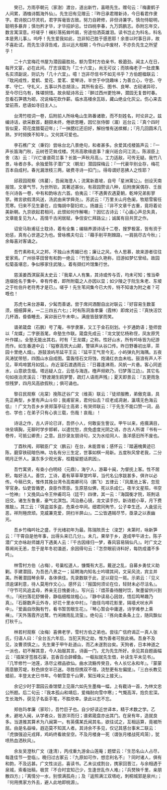 <!-- { "loadSidebar": true } -->
　　癸已，方雨亭朝元（家澍）渡台，道出新竹，喜晤先生。赠句云：『梅妻鹤子人间累，酒榼诗瓢海外仙』。先生旧有见赠云：『昨日承君赠新诗，今日看君作隶字。君诗脱口尽灵机，君字挥毫皆古致。努力自銙修，非但诗兼字。慎勿恃聪明，聪明多暴弃；慎勿矜才华，才华招妒忌。廿四桃李春，九万鹍鹏志。忝附忘年交，数言寓深意。吁嗟乎！襕衫落拓耸吟肩，穷途怕洒英雄泪。读书岂止为科名，科名本是男儿事』。呜呼！先生爱我如此，岂非知己胜于感恩耶！余昔以时事日非，故不喜赴试，而先生谆谆告戒，且以远大相期；今作山中废材，不亦负先生之所望乎！

　　二十六宜梅花书屋为潜园最胜处。额为雪村方伯亲书，极遒劲。闻主人在日，每开文宴，必在此间。厅志误载为「三十六宜」，尚无可议；而铁梅老子一肚皮集名实须副说，则讥为「几十六宜」。噫！岂非尽信书不如无书乎？方伯题楹联云：『耽闲成性，爱鹤、爱花、爱茗、爱琴诗，半世于中饶趣味；为善立心，守忠、守孝、守仁、守礼义，五事以外总胡涂』。其所有金石、图书、良琴、古砚诸异珍，至今尽归乌有，殊堪悯惜。故余赋诗吊云：『醉过西州更怆神，潜园无复昔时春。忽看石笋镌为砌，况说梅花砍作薪。临水高楼余瓦砾，藏山绝业化灰尘。伤心来去堂前燕，悲语如寻旧主人』。

　　台湾竹枝词一卷，后附前人所咏龟山生熟番诸歌，而不刻姓名，时论非之。兹编诗话，欲采数首，翻撷未终，倦欲思睡，因忆张侍御（湄）巡台云：『真个四时皆似夏，荷花度腊菊迎年』；『一抹腮红还旧好，解纷惟有送槟榔』；『月几回圆禾几熟，岁时频换不知年』。又何其可爱也。

　　李石樵广文（秉钧）尝咏台北八景绝句，和者甚多。余爱其戍楼笛声云：『一声长笛海门秋，云树苍茫耸戍楼。凭吊高歌缘底事？废兴祇合问江流』。陈淑臣上舍（洛）云：『兴亡谁谱荷兰事？长笛一声秋月高』。工力适敌，可传无疑。我竹八景，咏者亦多。余独爱陈子潜广文（朝龙）潜园探梅云：『一代豪华别业存，梅花百本自成村。春光漏泄枝三两，破费寻诗一扣门』。得毋谓好恶拂人之性耶？

　　邱菽园观察（炜萲），吾闽海澄人；流寓新嘉坡，自号「星洲寓公」。创设天南报馆，文章气节，为世所钦。其著述甚伙，有菽园赘谈八种，后附庚寅偶存、壬辰冬兴诗各一卷，中有和韵咏古六首。伯夷云：『不遇黄农遇夏朝，乾坤兄弟影寥寥。微言欲假清风送，汤武由来学舜尧』。苏武云：『万里关山月色阑，牧羝雪窖任荒寒。归来不见生妻在，应悔胡中娶妇欢』。扬雄云：『非不文章千古重，竟将着论美新朝。九京欲起君相问，此恨如何作解嘲』？因忆古诗云：『心画心声总失真，文章能复见为人。高情千古闲居赋，争信安仁拜路尘』；诚属有目共赏之作。

　　诏安马耿甫征士耽诗，着有全集；编辑养源诗话十二卷，搜罗极富，皆有资于劝惩，真有心世道之为也。曾咏樵夫句云：『藉手削平荆棘路，一肩挑尽古今秋』；余每喜对客诵之。

　　吾竹素称礼义之邦，不独山水秀媚已也；廉让之风，令人思慕，故来游者往往爱家焉。广州徐莘田曾有和韵一绝云：『竹堑溪山久艳称，旧游如梦忆曾经。故园松菊虽堪恋，争似移家住武陵』。着有撷红吟馆集行世。

　　慈溪姜西溟宸英太史云：『我辈人人有集，其诗或传与否，均未可知；惟当牵连缀姓名于集中，幸有传者，即所附载之人亦因以显；如少陵之于阮生朱老、东坡之于杜伯升老符秀才是已』。嗟乎！先生苇间集今已大传，特不知谁为附之者？可嘅也！

　　苏虎七来台游幕，少髯而善谑。尝于席间酒酣自出对联云：『好容易生数茎须，细细算来，一二三四五六七』；时有陈洞渔孝廉（霞林）即席对云：『真快活饮几杯酒，昏昏睡去，寅卯辰已午未申』。满座皆鼓掌而笑。

　　谱弟箴盘（石鹏）号了庵，书学隶篆，又工于金石刻划。十岁通韵语；塾师尝以「龙媒」二字嵌首尾，命塾生作联。箴盘先成云：『龙文犹忆杨称侄，凤友原凭叶作媒』。全塾无能出其右。时有「王龙媒」之称。性好山水，所有吟咏皆为纪游而作。如生番道中云：『隘寮高筑大山颠，警铎声从谷口传。昨日野番初出草，茶园十里绝人烟』。游鼓浪屿吊延平王云：『延平王气至今无，小屿弹丸列海隅。五夜风涛犹带怒，四围山水自成图。雷轰怪石文将蚀，炮涌红衣血未枯。鼓浪有声人不见，草鸡啼罢月如弧』。舟近溜石渡遇雨云：『日暮逢淋雨，风帆一片悬。客心同逝水，山意欲含烟。塔远疑人立，云低与海连。橹声频欸乃，归梦落江边』。其它名句如夜泊灵溪云：『野渡潮生鸥梦警，疏灯人语雨声残』；夏天即景云：『五更雨急惊残梦，四月风高欲假秋』；俱可诵也。

　　黎召民观察（兆棠）挽陈迂谷广文（维英）联云：『徒顽服教，弟傲克谐，具先正典型，乡里有声山斗仰；我甫宦来，君何仙去？叹老成凋谢，瀛壖无色海云低』！广文为吾乡乡贤郑藻亭征士高弟；有哭师联云：『于先生不能口赞一词，品也、学也；在弟子只有心丧三载，伤哉！哀哉』！

　　诗话之作，古人评论已详，吾侪小人，何敢妄生訾议。甲午以来，疮痍满目，块垒填胸，无聊时学步邯郸，以遣忧愁，庶免虚度光阴之诮，亦古人所谓『书有一卷传，可抵公卿贵』之意。且抄录友朋诗句，又为水绘同人、渔洋感旧所不废也。

　　丁酉秋闱，郑毓臣广文（鹏云）在台，未能晋省；感怀云：『踏遍槐黄迹已陈，磨穿铁砚暗伤神。功名有分三生定，世事如棋一局新。五度秋风曾老我，二分明月正怀人。瀛东多少观光客，桂籍留题话夙因』。

　　吾竹寓贤，有查小白明经（元鼎），海宁人，游幕十闽，为督抚上客。性不居积，每好活人。善饮，工诗，着有草草草堂吟草，当代名公序跋甚多，俱许以必传。今稿已失，惟传其挽台湾令高南卿司马（鹏飞）五律云：『凤凰池上客，忽现宰官身。仙吏皆循吏，良臣作荩臣。生原慈似佛，死以杀成仁。夜半文星殒，书空一怆神』！又挽凤山令王仲甫司马（廷干）四律，其一云：『海国衡才院，班荆话旧交。诸生东鲁重，豪气北溟包。鸿治悬心镜，龙文读手抄。新诗题小草，月下费推敲』。其三云：『弭盗滋多盗，危乘仓卒间。细君同殉节，公子幸生还。人彘惩元恶，祥刑殛庶顽。克威兼克爱，阴扫半屏山』。二公皆遇贼尽节，亟录之以表幽光。

　　吾乡竹梅吟社之盛，于光绪初年为最。陈瑞陔贡士（浚芝）未第时，咏新笋云：『干霄自是他年事，出得头来已几分』。未几，果举于乡，遂成甲午进士。陈子潜广文亦咏赵师雄月下遇美人云：『千古因缘归一梦，春风容易隔仙凡』。时广文之尊阃尚无恙，忽于是年冬初溘逝，余因得句云：『怎奈眼前诗料好，每防成谶不多吟』。

　　林雪村方伯（占梅），号巢松道人，慷慨有大志。戴逆之乱，自募乡勇仗义助剿。手建潜园，为吾邑八景之一；延聘海内知名士吟啸其间，文采风流，宾主并美。所著潜园琴余草，各体俱佳。先录数联于此，足以窥见一斑。示弟云：『见义须逾谋利意，待人莫用作文心』。感怀云：『报国何须论在位，轻财未必尽沽名』。『守节可风追孟母，养亲无日愧姜诗』。写兴云：『煨茶备待醒时饮，聚墨留供兴到书』。『闲扫落花舒懒骨，静临细楷敛粗心』。『静中读易心因敛，悟后鸣琴趣乃真』。『石磬数声云外寺，好花十里水中村』。『曲径乌啼花影里，隔墙犬吠水声中』。『爱画自欣胸有竹，看书暂苦眼生花』。『琴心暂会中庸道，诗学难参上乘禅』。『天外落霞齐远鹜，竹闲微雨乱流萤』。绝句云：『拣向柔条条上立，随风飘似打秋千』。

　　林若村观察（汝梅）喜佛老学，雪村方伯之弟也。尝往广信府谒正一真人张氏，归语人曰：『全台五六年后，当犯天狗之劫，惟为善者可脱此祸。吾身不及见，汝曹须慎之』。先生果于甲午赴道山，而乙未遂割台矣。天狗者，日本神道之一派也，初不解其意，今人始服其言。诗画一门，尤为先生所好。余见其自题画幅云：『插架牙签胜石渠，芸香百合辟蟫鱼。一瓻拟就先生借，补读生平未见书』。『几竿修竹一池莲，涤尽尘襟品欲仙。曲水流觞传癸丑，令人长忆永和年』。『蒙蒙雨意酿芳堤，秋色排空半已迷。寻胜但携双不借，浇愁更有左偏提』。『三白长教见蜡前，丰登太史已书年。今朝雪意千山霁，絮压峰尖上接天』。

　　余记少时于潜园云香馆壁上见唐六如先生墨梅一幅，上有截诗一首，为林文忠公所题。后二句云：『我本孤山和靖后，爱梅耐向雪中寒』；气慨高浑，抱负宏深。生长海外，获见子名臣手笔，不胜欣幸。录此以志不忘。

　　郑伯玙孝廉（家珍），吾竹巨子也。自少好读近世译本，精于术数之学。乙未，避地入闽，从学者众，皆游泮而归；谱弟箴盘亦出其门。在泉有年，造就良多。当道推其算术为八闽第一。有英儒某氏闻其名，欲往试之，互相运算，竟被所屈。由是名益噪，遐迩莫不知其人者。其诗余不多见，仅记其感台事末二联云：『虎旗强迫元戎拜，鸡屿终看故垒空。不及月楼身一死（谓张月楼战死鸡笼），犹喷热血洒秋风』。

　　余友吴澄秋广文（逢清），丙戌重九游金山莲庵；题壁云：『生恐名山人占尽，每逢佳节一登临』。晚归过古冢云：『九原如可作，想恋利名不』？同时诸人，俱有和韵，不及远甚。广文性淡远，喜读书。乙未议成割台，携家回晋江，与余相遇于泉城，索看拙稿，极赏『不合时宜知己少，生逢世乱作人难』；『兵燹殃千里，亲朋散四方』；『离情分一水，别恨满孤舟』；及『返照满江双塔屹，刺桐城郭是泉州』；『何用携家方外去，避人此地即桃源』。


